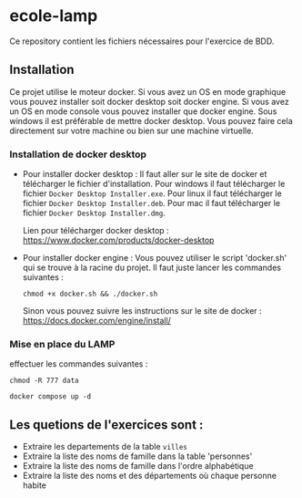 # ecole-lamp

Ce repository contient les fichiers nécessaires pour l'exercice de BDD.

## Installation

Ce projet utilise le moteur docker. Si vous avez un OS en mode graphique vous pouvez installer soit docker desktop soit docker engine. Si vous avez un OS en mode console vous pouvez installer que docker engine. Sous windows il est préférable de mettre docker desktop. Vous pouvez faire cela directement sur votre machine ou bien sur une machine virtuelle.

### Installation de docker desktop

- Pour installer docker desktop :
    Il faut aller sur le site de docker et télécharger le fichier d'installation. Pour windows il faut télécharger le fichier `Docker Desktop Installer.exe`. Pour linux il faut télécharger le fichier `Docker Desktop Installer.deb`. Pour mac il faut télécharger le fichier `Docker Desktop Installer.dmg`.

    Lien pour télécharger docker desktop : https://www.docker.com/products/docker-desktop

- Pour installer docker engine :
    Vous pouvez utiliser le script 'docker.sh' qui se trouve à la racine du projet. Il faut juste lancer les commandes suivantes :
	```
    chmod +x docker.sh && ./docker.sh
    ```
    Sinon vous pouvez suivre les instructions sur le site de docker : https://docs.docker.com/engine/install/

### Mise en place du LAMP

effectuer les commandes suivantes :
```
chmod -R 777 data

docker compose up -d
```
## Les quetions de l'exercices sont :

- Extraire les departements de la table `villes` 
- Extraire la liste des noms de famille dans la table 'personnes'
- Extraire la liste des noms de famille dans l'ordre alphabétique
- Extraire la liste des noms et des départements où chaque personne habite

